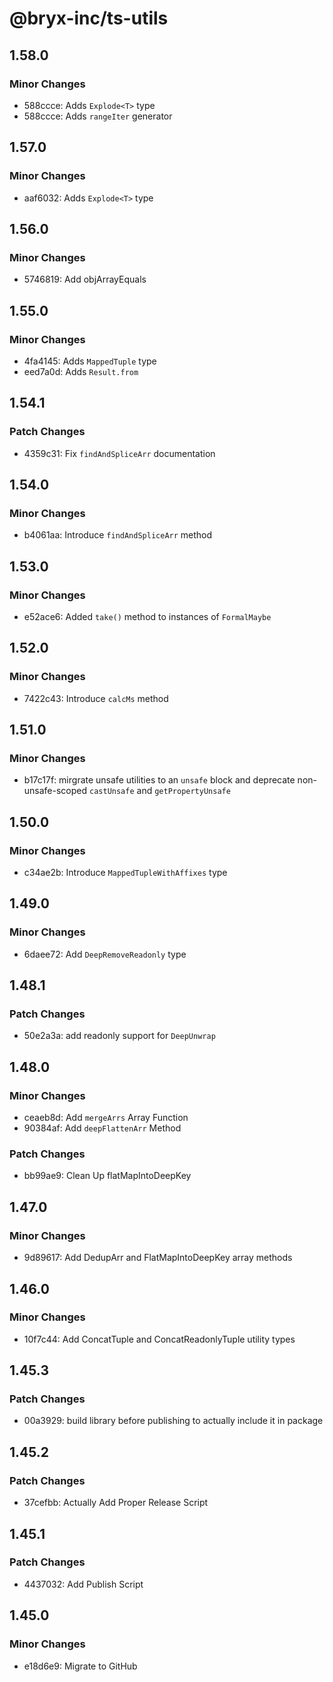 # @bryx-inc/ts-utils

## 1.58.0

### Minor Changes

-   588ccce: Adds `Explode<T>` type
-   588ccce: Adds `rangeIter` generator

## 1.57.0

### Minor Changes

-   aaf6032: Adds `Explode<T>` type

## 1.56.0

### Minor Changes

-   5746819: Add objArrayEquals

## 1.55.0

### Minor Changes

-   4fa4145: Adds `MappedTuple` type
-   eed7a0d: Adds `Result.from`

## 1.54.1

### Patch Changes

-   4359c31: Fix `findAndSpliceArr` documentation

## 1.54.0

### Minor Changes

-   b4061aa: Introduce `findAndSpliceArr` method

## 1.53.0

### Minor Changes

-   e52ace6: Added `take()` method to instances of `FormalMaybe`

## 1.52.0

### Minor Changes

-   7422c43: Introduce `calcMs` method

## 1.51.0

### Minor Changes

-   b17c17f: mirgrate unsafe utilities to an `unsafe` block and deprecate non-unsafe-scoped `castUnsafe` and `getPropertyUnsafe`

## 1.50.0

### Minor Changes

-   c34ae2b: Introduce `MappedTupleWithAffixes` type

## 1.49.0

### Minor Changes

-   6daee72: Add `DeepRemoveReadonly` type

## 1.48.1

### Patch Changes

-   50e2a3a: add readonly support for `DeepUnwrap`

## 1.48.0

### Minor Changes

-   ceaeb8d: Add `mergeArrs` Array Function
-   90384af: Add `deepFlattenArr` Method

### Patch Changes

-   bb99ae9: Clean Up flatMapIntoDeepKey

## 1.47.0

### Minor Changes

-   9d89617: Add DedupArr and FlatMapIntoDeepKey array methods

## 1.46.0

### Minor Changes

-   10f7c44: Add ConcatTuple and ConcatReadonlyTuple utility types

## 1.45.3

### Patch Changes

-   00a3929: build library before publishing to actually include it in package

## 1.45.2

### Patch Changes

-   37cefbb: Actually Add Proper Release Script

## 1.45.1

### Patch Changes

-   4437032: Add Publish Script

## 1.45.0

### Minor Changes

-   e18d6e9: Migrate to GitHub
